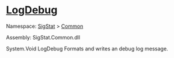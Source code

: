 # [LogDebug](./ILoggerObjectExtensions-100663352.md)

Namespace: [SigStat]() > [Common](./../README.md)

Assembly: SigStat.Common.dll

System.Void   LogDebug    Formats and writes an debug log message.
